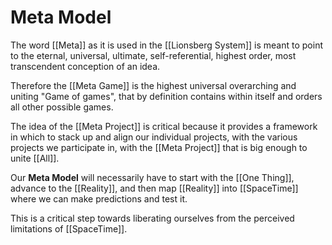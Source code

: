 # Meta Model

The word [[Meta]] as it is used in the [[Lionsberg System]] is meant to point to the eternal, universal, ultimate, self-referential, highest order, most transcendent conception of an idea. 

Therefore the [[Meta Game]] is the highest universal overarching and uniting "Game of games", that by definition contains within itself and orders all other possible games.

The idea of the [[Meta Project]] is critical because it provides a framework in which to stack up and align our individual projects, with the various projects we participate in, with the [[Meta Project]] that is big enough to unite [[All]].  

Our **Meta Model** will necessarily have to start with the [[One Thing]], advance to the [[Reality]], and then map [[Reality]] into [[SpaceTime]] where we can make predictions and test it. 

This is a critical step towards liberating ourselves from the perceived limitations of [[SpaceTime]]. 